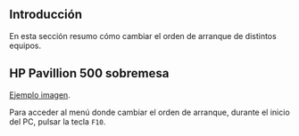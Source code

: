 ## Introducción

En esta sección resumo cómo cambiar el orden de arranque de distintos equipos.

## HP Pavillion 500 sobremesa

[Ejemplo imagen](https://support.hp.com/es-es/product/product-specs/hp-pavilion-500-200-desktop-pc-series/model/6846587).

Para acceder al menú donde cambiar el orden de arranque, durante el inicio del PC, pulsar la tecla `F10`.
